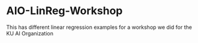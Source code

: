 # AIO-LinReg-Workshop
This has different linear regression examples for a workshop we did for the KU AI Organization
